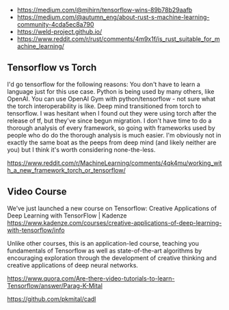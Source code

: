 - https://medium.com/@mjhirn/tensorflow-wins-89b78b29aafb
- https://medium.com/@autumn_eng/about-rust-s-machine-learning-community-4cda5ec8a790
- https://weld-project.github.io/
- https://www.reddit.com/r/rust/comments/4m9x1f/is_rust_suitable_for_machine_learning/

## Tensorflow vs Torch

I'd go tensorflow for the following reasons:
You don't have to learn a language just for this use case.
Python is being used by many others, like OpenAI. You can use OpenAI Gym with python/tensorflow - not sure what the torch interoperability is like.
Deep mind transitioned from torch to tensorflow. I was hesitant when I found out they were using torch after the release of tf, but they've since begun migration. I don't have time to do a thorough analysis of every framework, so going with frameworks used by people who do do the thorough analysis is much easier. I'm obviously not in exactly the same boat as the peeps from deep mind (and likely neither are you) but I think it's worth considering none-the-less.

https://www.reddit.com/r/MachineLearning/comments/4qk4mu/working_with_a_new_framework_torch_or_tensorflow/

## Video Course

We’ve just launched a new course on Tensorflow: Creative Applications of Deep Learning with TensorFlow | Kadenze https://www.kadenze.com/courses/creative-applications-of-deep-learning-with-tensorflow/info

Unlike other courses, this is an application-led course, teaching you fundamentals of Tensorflow as well as state-of-the-art algorithms by encouraging exploration through the development of creative thinking and creative applications of deep neural networks.

https://www.quora.com/Are-there-video-tutorials-to-learn-Tensorflow/answer/Parag-K-Mital

https://github.com/pkmital/cadl
